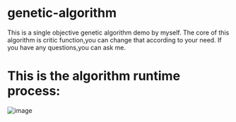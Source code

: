 # genetic-algorithm

This is a single objective genetic algorithm demo by myself.
The core of this algorithm is critic function,you can change that according to your need.
If you have any questions,you can ask me.
# This is the algorithm runtime process:

![image](https://github.com/mshmoon/genetic-algorithm/blob/main/1.gif)
